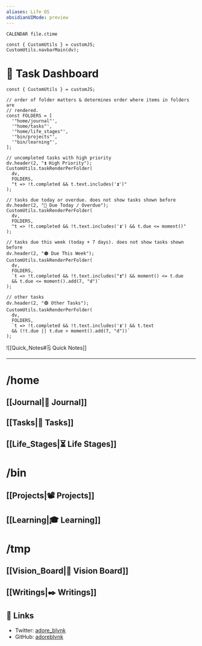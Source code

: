 ```yaml
---
aliases: Life OS
obsidianUIMode: preview
---
```


```dataview
CALENDAR file.ctime
```

```dataviewjs
const { CustomUtils } = customJS;
CustomUtils.navbarMain(dv);
```

# 📝 Task Dashboard

<!-- Task Dashboard: Each category is ordered by importance and does not show tasks shown in the previous category. -->

```dataviewjs
const { CustomUtils } = customJS;

// order of folder matters & determines order where items in folders are
// rendered.
const FOLDERS = [
  '"home/journal"',
  '"home/tasks"',
  '"home/life_stages"',
  '"bin/projects"',
  '"bin/learning"',
];

// uncompleted tasks with high priority
dv.header(2, "⏫ High Priority");
CustomUtils.taskRenderPerFolder(
  dv,
  FOLDERS,
  "t => !t.completed && t.text.includes('⏫')"
);

// tasks due today or overdue. does not show tasks shown before
dv.header(2, "🔴 Due Today / Overdue");
CustomUtils.taskRenderPerFolder(
  dv,
  FOLDERS,
  "t => !t.completed && !t.text.includes('⏫') && t.due <= moment()"
);

// tasks due this week (today + 7 days). does not show tasks shown before
dv.header(2, "🟠 Due This Week");
CustomUtils.taskRenderPerFolder(
  dv,
  FOLDERS,
  `t => !t.completed && !t.text.includes("⏫") && moment() <= t.due
  && t.due <= moment().add(7, "d")`
);

// other tasks
dv.header(2, "🟢 Other Tasks");
CustomUtils.taskRenderPerFolder(
  dv,
  FOLDERS,
  `t => !t.completed && !t.text.includes('⏫') && t.text
  && (!t.due || t.due > moment().add(7, "d"))`
);
```

![[Quick_Notes#🗒️ Quick Notes]]

---

# /home

<!-- /home: Personal items. -->

## [[Journal|📓 Journal]]

## [[Tasks|📝 Tasks]]

## [[Life_Stages|⏳ Life Stages]]
  
# /bin

<!-- /bin: Projects are like binaries that get executed by the user. May not always be active, hence its separate category. -->

## [[Projects|📽️ Projects]]

## [[Learning|🎓 Learning]]

# /tmp

<!-- /tmp: Optional files that can be deleted if unnecessary. -->

## [[Vision_Board|💜 Vision Board]]

## [[Writings|✒️ Writings]]

## 🔗 Links

- Twitter: [adore_blvnk](https://twitter.com/adore_blvnk)
- GitHub: [adoreblvnk](https://github.com/adoreblvnk)

